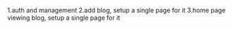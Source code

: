 1.auth and management
2.add blog, setup a single page for it
3.home page viewing blog, setup a single page for it